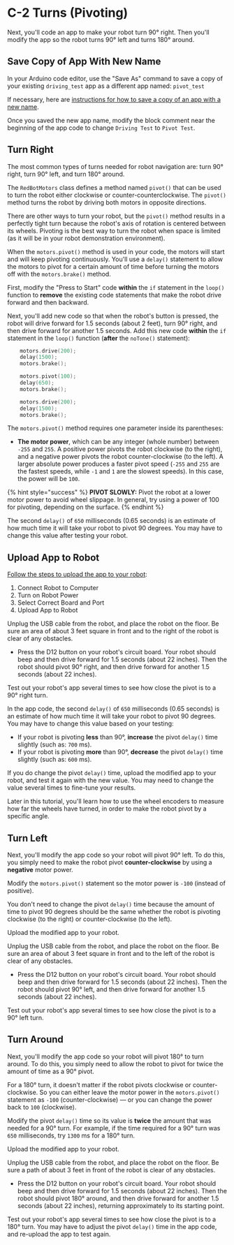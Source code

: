 # C-2 Turns \(Pivoting\)

Next, you'll code an app to make your robot turn 90° right. Then you'll modify the app so the robot turns 90° left and turns 180° around.

## Save Copy of App With New Name

In your Arduino code editor, use the "Save As" command to save a copy of your existing `driving_test` app as a different app named:  `pivot_test`

If necessary, here are [instructions for how to save a copy of an app with a new name](../../references/arduino-code-editor/save-and-rename-app.md).

Once you saved the new app name, modify the block comment near the beginning of the app code to change `Driving Test` to `Pivot Test`.

## Turn Right

The most common types of turns needed for robot navigation are:  turn 90° right, turn 90° left, and turn 180° around.

The `RedBotMotors` class defines a method named `pivot()` that can be used to turn the robot either clockwise or counter-counterclockwise. The `pivot()` method turns the robot by driving both motors in opposite directions.

There are other ways to turn your robot, but the `pivot()` method results in a perfectly tight turn because the robot's axis of rotation is centered between its wheels. Pivoting is the best way to turn the robot when space is limited \(as it will be in your robot demonstration environment\).

When the `motors.pivot()` method is used in your code, the motors will start and will keep pivoting continuously. You'll use a `delay()` statement to allow the motors to pivot for a certain amount of time before turning the motors off with the `motors.brake()` method.

First, modify the "Press to Start" code **within** the `if` statement in the `loop()` function to **remove** the existing code statements that make the robot drive forward and then backward.

Next, you'll add new code so that when the robot's button is pressed, the robot will drive forward for 1.5 seconds \(about 2 feet\), turn 90° right, and then drive forward for another 1.5 seconds. Add this new code **within** the `if` statement in the `loop()` function \(**after** the `noTone()` statement\):

```cpp
    motors.drive(200);
    delay(1500);
    motors.brake();

    motors.pivot(100);
    delay(650);
    motors.brake();

    motors.drive(200);
    delay(1500);
    motors.brake();
```

The `motors.pivot()` method requires one parameter inside its parentheses:

* **The motor power**, which can be any integer \(whole number\) between `-255` and `255`. A positive power pivots the robot clockwise \(to the right\), and a negative power pivots the robot counter-clockwise \(to the left\). A larger absolute power produces a faster pivot speed \(`-255` and `255` are the fastest speeds, while `-1` and `1` are the slowest speeds\). In this case, the power will be `100`.

{% hint style="success" %}
**PIVOT SLOWLY:**  Pivot the robot at a lower motor power to avoid wheel slippage. In general, try using a power of 100 for pivoting, depending on the surface.
{% endhint %}

The second `delay()` of `650` milliseconds \(0.65 seconds\) is an estimate of how much time it will take your robot to pivot 90 degrees. You may have to change this value after testing your robot.

## Upload App to Robot

[Follow the steps to upload the app to your robot](../../references/arduino-code-editor/upload-app-to-robot.md):

1. Connect Robot to Computer
2. Turn on Robot Power
3. Select Correct Board and Port
4. Upload App to Robot

Unplug the USB cable from the robot, and place the robot on the floor. Be sure an area of about 3 feet square in front and to the right of the robot is clear of any obstacles.

* Press the D12 button on your robot's circuit board. Your robot should beep and then drive forward for 1.5 seconds \(about 22 inches\). Then the robot should pivot 90° right, and then drive forward for another 1.5 seconds \(about 22 inches\).

Test out your robot's app several times to see how close the pivot is to a 90° right turn.

In the app code, the second `delay()` of `650` milliseconds \(0.65 seconds\) is an estimate of how much time it will take your robot to pivot 90 degrees. You may have to change this value based on your testing:

* If your robot is pivoting **less** than 90°, **increase** the pivot `delay()` time slightly \(such as: `700` ms\).
* If your robot is pivoting **more** than 90°, **decrease** the pivot `delay()` time slightly \(such as: `600` ms\).

If you do change the pivot `delay()` time, upload the modified app to your robot, and test it again with the new value. You may need to change the value several times to fine-tune your results.

Later in this tutorial, you'll learn how to use the wheel encoders to measure how far the wheels have turned, in order to make the robot pivot by a specific angle.

## Turn Left

Next, you'll modify the app code so your robot will pivot 90° left.  To do this, you simply need to make the robot pivot **counter-clockwise** by using a **negative** motor power.

Modify the `motors.pivot()` statement so the motor power is `-100` \(instead of positive\).

You don't need to change the pivot `delay()` time because the amount of time to pivot 90 degrees should be the same whether the robot is pivoting clockwise \(to the right\) or counter-clockwise \(to the left\).

Upload the modified app to your robot.

Unplug the USB cable from the robot, and place the robot on the floor. Be sure an area of about 3 feet square in front and to the left of the robot is clear of any obstacles.

* Press the D12 button on your robot's circuit board. Your robot should beep and then drive forward for 1.5 seconds \(about 22 inches\). Then the robot should pivot 90° left, and then drive forward for another 1.5 seconds \(about 22 inches\).

Test out your robot's app several times to see how close the pivot is to a 90° left turn.

## Turn Around

Next, you'll modify the app code so your robot will pivot 180° to turn around. To do this, you simply need to allow the robot to pivot for twice the amount of time as a 90° pivot.

For a 180° turn, it doesn't matter if the robot pivots clockwise or counter-clockwise. So you can either leave the motor power in the `motors.pivot()` statement as `-100` \(counter-clockwise\) — or you can change the power back to `100` \(clockwise\).

Modify the pivot `delay()` time so its value is **twice** the amount that was needed for a 90° turn. For example, if the time required for a 90° turn was `650` milliseconds, try `1300` ms for a 180° turn.

Upload the modified app to your robot.

Unplug the USB cable from the robot, and place the robot on the floor. Be sure a path of about 3 feet in front of the robot is clear of any obstacles.

* Press the D12 button on your robot's circuit board. Your robot should beep and then drive forward for 1.5 seconds \(about 22 inches\). Then the robot should pivot 180° around, and then drive forward for another 1.5 seconds \(about 22 inches\), returning approximately to its starting point.

Test out your robot's app several times to see how close the pivot is to a 180° turn. You may have to adjust the pivot `delay()` time in the app code, and re-upload the app to test again.


